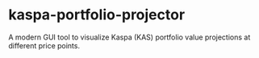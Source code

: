 # kaspa-portfolio-projector
A modern GUI tool to visualize Kaspa (KAS) portfolio value projections at different price points.
